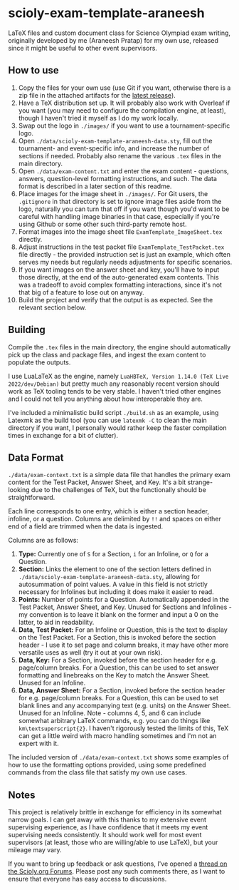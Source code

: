 # scioly-exam-template-araneesh

LaTeX files and custom document class for Science Olympiad exam writing, originally developed by me (Araneesh Pratap) for my own use, released since it might be useful to other event supervisors.

## How to use

1. Copy the files for your own use (use Git if you want, otherwise there is a zip file in the attached artifacts for the [latest release](https://github.com/araneesh-pratap-01/scioly-exam-template-araneesh/releases)).
2. Have a TeX distribution set up. It will probably also work with Overleaf if you want (you may need to configure the compilation engine, at least), though I haven't tried it myself as I do my work locally.
3. Swap out the logo in `./images/` if you want to use a tournament-specific logo.
4. Open `./data/scioly-exam-template-araneesh-data.sty`, fill out the tournament- and event-specific info, and increase the number of sections if needed. Probably also rename the various `.tex` files in the main directory.
5. Open `./data/exam-content.txt` and enter the exam content - questions, answers, question-level formatting instructions, and such. The data format is described in a later section of this readme.
6. Place images for the image sheet in `./images/`. For Git users, the `.gitignore` in that directory is set to ignore image files aside from the logo, naturally you can turn that off if you want though you'd want to be careful with handling image binaries in that case, especially if you're using Github or some other such third-party remote host.
7. Format images into the image sheet file `ExamTemplate_ImageSheet.tex` directly.
8. Adjust instructions in the test packet file `ExamTemplate_TestPacket.tex` file directly - the provided instruction set is just an example, which often serves my needs but regularly needs adjustments for specific scenarios.
9. If you want images on the answer sheet and key, you'll have to input those directly, at the end of the auto-generated exam contents. This was a tradeoff to avoid complex formatting interactions, since it's not that big of a feature to lose out on anyway.
10. Build the project and verify that the output is as expected. See the relevant section below.

## Building

Compile the `.tex` files in the main directory, the engine should automatically pick up the class and package files, and ingest the exam content to populate the outputs.

I use LuaLaTeX as the engine, namely `LuaHBTeX, Version 1.14.0 (TeX Live 2022/dev/Debian)` but pretty much any reasonably recent version should work as TeX tooling tends to be very stable. I haven't tried other engines and I could not tell you anything about how interoperable they are.

I've included a minimalistic build script `./build.sh` as an example, using Latexmk as the build tool (you can use `latexmk -C` to clean the main directory if you want, I personally would rather keep the faster compilation times in exchange for a bit of clutter).

## Data Format

`./data/exam-context.txt` is a simple data file that handles the primary exam content for the Test Packet, Answer Sheet, and Key. It's a bit strange-looking due to the challenges of TeX, but the functionally should be straightforward.

Each line corresponds to one entry, which is either a section header, infoline, or a question. Columns are delimited by `!!` and spaces on either end of a field are trimmed when the data is ingested.

Columns are as follows:
1. **Type:** Currently one of `S` for a Section, `i` for an Infoline, or `Q` for a Question.
2. **Section:** Links the element to one of the section letters defined in `./data/scioly-exam-template-araneesh-data.sty`, allowing for autosummation of point values. A value in this field is not strictly necessary for Infolines but including it does make it easier to read.
3. **Points:** Number of points for a Question. Automatically appended in the Test Packet, Answer Sheet, and Key. Unused for Sections and Infolines - my convention is to leave it blank on the former and input a 0 on the latter, to aid in readability.
4. **Data, Test Packet:** For an Infoline or Question, this is the text to display on the Test Packet. For a Section, this is invoked before the section header - I use it to set page and column breaks, it may have other more versatile uses as well (try it out at your own risk).
5. **Data, Key:**  For a Section, invoked before the section header for e.g. page/column breaks. For a Question, this can be used to set answer formatting and linebreaks on the Key to match the Answer Sheet. Unused for an Infoline.
6. **Data, Answer Sheet:** For a Section, invoked before the section header for e.g. page/column breaks. For a Question, this can be used to set blank lines and any accompanying text (e.g. units) on the Answer Sheet. Unused for an Infoline.
Note - columns 4, 5, and 6 can include somewhat arbitrary LaTeX commands, e.g. you can do things like `km\textsuperscript{2}`. I haven't rigorously tested the limits of this, TeX can get a little weird with macro handling sometimes and I'm not an expert with it.

The included version of `./data/exam-context.txt` shows some examples of how to use the formatting options provided, using some predefined commands from the class file that satisfy my own use cases.

## Notes

This project is relatively brittle in exchange for efficiency in its somewhat narrow goals. I can get away with this thanks to my extensive event supervising experience, as I have confidence that it meets my event supervising needs consistently. It should work well for most event supervisors (at least, those who are willing/able to use LaTeX), but your mileage may vary.

If you want to bring up feedback or ask questions, I've opened a [thread on the Scioly.org Forums](example.com). Please post any such comments there, as I want to ensure that everyone has easy access to discussions.

